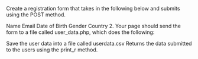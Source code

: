  Create a registration form that takes in the following below and submits using the POST method.

 Name
 Email
 Date of Birth
 Gender
 Country
 2. Your page should send the form to a file called user_data.php, which does the following:

  Save the user data into a file called userdata.csv
   Returns the data submitted to the users using the print_r method.
